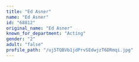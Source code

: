 ```yaml
---
title: "Ed Asner"
name: "Ed Asner"
id: "68812"
original_name: "Ed Asner"
known_for_department: "Acting"
gender: "2"
adult: "false"
profile_path: "/uj5TQBVb1jdPrvSEdwjzT6DRmqi.jpg"
---
```

